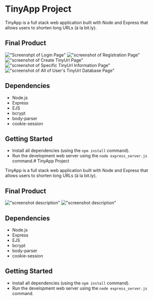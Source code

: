 # TinyApp Project

TinyApp is a full stack web application built with Node and Express that allows users to shorten long URLs (à la bit.ly).

## Final Product

!["Screenshpt of Login Page"](#https://github.com/asmxali/tinyapp/blob/master/docs/loginpage.png)
!["screenshot of Registration Page"](#https://github.com/asmxali/tinyapp/blob/master/docs/registration_page.png)
!["screenshot of Create TinyUrl Page"](#https://github.com/asmxali/tinyapp/blob/master/docs/create_short_url.png)
!["screenshot of Specific TinyUrl Information Page"](#https://github.com/asmxali/tinyapp/blob/master/docs/user_urls.png)
!["screenshot of All of User's TinyUrl Database Page"](#https://github.com/asmxali/tinyapp/blob/master/docs/shortened_url_info.png)

## Dependencies

- Node.js
- Express
- EJS
- bcrypt
- body-parser
- cookie-session

## Getting Started

- Install all dependencies (using the `npm install` command).
- Run the development web server using the `node express_server.js` command.# TinyApp Project

TinyApp is a full stack web application built with Node and Express that allows users to shorten long URLs (à la bit.ly).

## Final Product

!["screenshot description"](#)
!["screenshot description"](#)

## Dependencies

- Node.js
- Express
- EJS
- bcrypt
- body-parser
- cookie-session

## Getting Started

- Install all dependencies (using the `npm install` command).
- Run the development web server using the `node express_server.js` command.